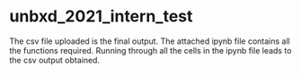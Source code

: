 # unbxd_2021_intern_test
The csv file uploaded is the final output.
The attached ipynb file contains all the functions required.
Running through all the cells in the ipynb file leads to the csv output obtained.

